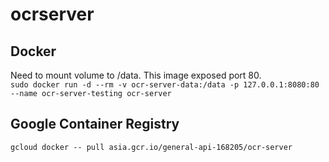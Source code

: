 # ocrserver
## Docker
Need to mount volume to /data.  This image exposed port 80.  
`sudo docker run -d --rm -v ocr-server-data:/data -p 127.0.0.1:8080:80 --name ocr-server-testing ocr-server`  
## Google Container Registry
`gcloud docker -- pull asia.gcr.io/general-api-168205/ocr-server`
